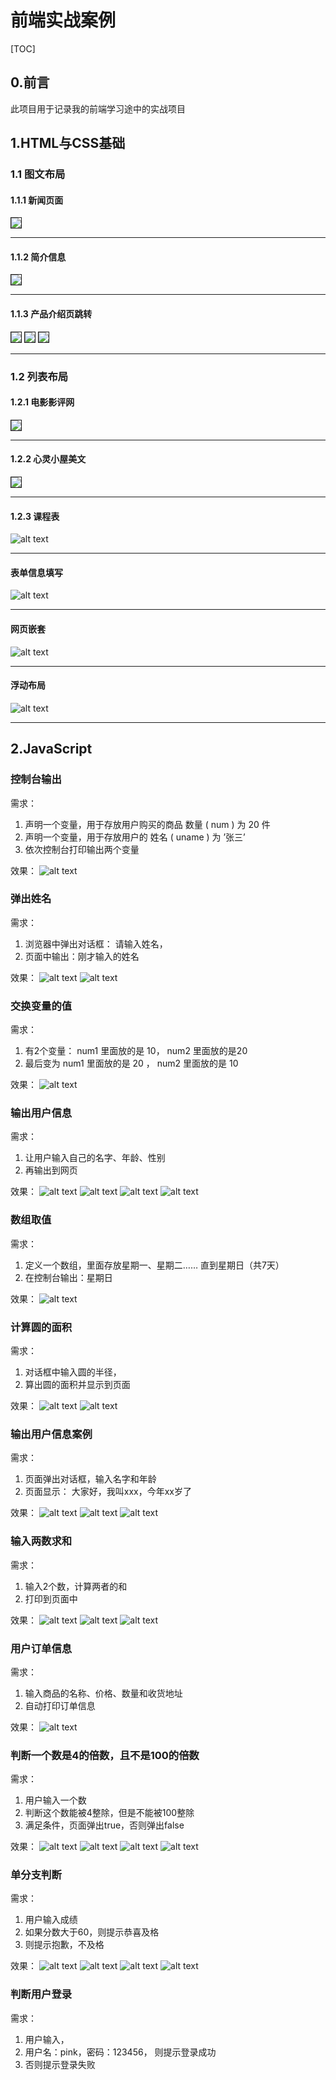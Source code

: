 # 前端实战案例

[TOC]

## 0.前言

此项目用于记录我的前端学习途中的实战项目

## 1.HTML与CSS基础

### 1.1 图文布局

#### 1.1.1 新闻页面 


<img border="1" src="./preview/1.1/1.1.1.png">

---

#### 1.1.2 简介信息

<img border="1" src="./preview/1.1/1.1.2.png">

---

#### 1.1.3 产品介绍页跳转

<img border="1" src="./preview/1.1/1.1.3.1.png">
<img border="1" src="./preview/1.1/1.1.3.2.png">
<img border="1" src="./preview/1.1/1.1.3.3.png">

---

### 1.2 列表布局

#### 1.2.1 电影影评网

<img border="1" src="./preview/1.1/1.2.1.jpg">

---

#### 1.2.2 心灵小屋美文

<img border="1" src="./preview/1.1/1.2.2.jpg">

---

#### 1.2.3 课程表

![alt text](<Pasted image 20240727232129.png>)

---

#### 表单信息填写

![alt text](<Pasted image 20240728091549.png>)

---

#### 网页嵌套

![alt text](<Pasted image 20240728104257.png>)

---

#### 浮动布局

![alt text](image-26.png)

---

## 2.JavaScript

### 控制台输出
需求：
1. 声明一个变量，用于存放用户购买的商品 数量 ( num ) 为 20 件
2. 声明一个变量，用于存放用户的 姓名 ( uname ) 为 ’张三’
3. 依次控制台打印输出两个变量

效果：
![alt text](image.png)

### 弹出姓名
需求： 
1. 浏览器中弹出对话框： 请输入姓名， 
2. 页面中输出：刚才输入的姓名

效果：
![alt text](image-1.png)
![alt text](image-2.png)

### 交换变量的值
需求：
1. 有2个变量： num1 里面放的是 10， num2 里面放的是20
2. 最后变为 num1 里面放的是 20 ， num2 里面放的是 10

效果：
![alt text](image-3.png)

### 输出用户信息
需求：
1. 让用户输入自己的名字、年龄、性别
2. 再输出到网页

效果：
![alt text](image-4.png)
![alt text](image-5.png)
![alt text](image-6.png)
![alt text](image-7.png)

### 数组取值
需求：
1. 定义一个数组，里面存放星期一、星期二…… 直到星期日（共7天）
2. 在控制台输出：星期日

效果：
![alt text](image-8.png)

### 计算圆的面积
需求：
1. 对话框中输入圆的半径，
2. 算出圆的面积并显示到页面

效果：
![alt text](image-9.png)
![alt text](image-10.png)

### 输出用户信息案例
需求：
1. 页面弹出对话框，输入名字和年龄
2. 页面显示： 大家好，我叫xxx，今年xx岁了

效果：
![alt text](image-11.png)
![alt text](image-12.png)
![alt text](image-13.png)

### 输入两数求和
需求：
1. 输入2个数，计算两者的和
2. 打印到页面中

效果：
![alt text](image-14.png)
![alt text](image-15.png)
![alt text](image-16.png)

### 用户订单信息
需求：
1. 输入商品的名称、价格、数量和收货地址
2. 自动打印订单信息

效果：
![alt text](image-17.png)

### 判断一个数是4的倍数，且不是100的倍数
需求：
1. 用户输入一个数
2. 判断这个数能被4整除，但是不能被100整除
3. 满足条件，页面弹出true，否则弹出false

效果：
![alt text](image-18.png)
![alt text](image-19.png)
![alt text](image-20.png)
![alt text](image-21.png)

### 单分支判断
需求：
1. 用户输入成绩
2. 如果分数大于60，则提示恭喜及格
3. 则提示抱歉，不及格

效果：
![alt text](image-22.png)
![alt text](image-23.png)
![alt text](image-24.png)
![alt text](image-25.png)

### 判断用户登录
需求：
1. 用户输入，
2. 用户名：pink，密码：123456， 则提示登录成功
3. 否则提示登录失败

